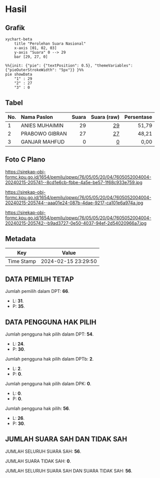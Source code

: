 # Hasil

## Grafik

```mermaid
xychart-beta
    title "Perolehan Suara Nasional"
    x-axis [01, 02, 03]
    y-axis "Suara" 0 --> 29
    bar [29, 27, 0]
```

```mermaid
%%{init: {"pie": {"textPosition": 0.5}, "themeVariables": {"pieOuterStrokeWidth": "5px"}} }%%
pie showData
    "1" : 29
    "2" : 27
    "3" : 0
```

## Tabel

| No. | Nama Paslon    | Suara | Suara (raw) | Persentase |
|:--- |:-------------- | -----:| -----------:| ----------:|
| 1   | ANIES MUHAIMIN | 29    | [29][p-1]   | 51,79      |
| 2   | PRABOWO GIBRAN | 27    | [27][p-2]   | 48,21      |
| 3   | GANJAR MAHFUD  | 0     | [0][p-3]    | 0,00       |


[p-1]: https://github.com/gigit-pemilu/pemilu-2024/blob/main/pilpres/hitung-suara/sub/76-sulawesi-barat/sub/05-majene/sub/05-ulumanda/sub/2004-ulumanda/sub/004-tps/sub/paslon-1.txt
[p-2]: https://github.com/gigit-pemilu/pemilu-2024/blob/main/pilpres/hitung-suara/sub/76-sulawesi-barat/sub/05-majene/sub/05-ulumanda/sub/2004-ulumanda/sub/004-tps/sub/paslon-2.txt
[p-3]: https://github.com/gigit-pemilu/pemilu-2024/blob/main/pilpres/hitung-suara/sub/76-sulawesi-barat/sub/05-majene/sub/05-ulumanda/sub/2004-ulumanda/sub/004-tps/sub/paslon-3.txt

## Foto C Plano

https://sirekap-obj-formc.kpu.go.id/1654/pemilu/ppwp/76/05/05/20/04/7605052004004-20240215-205741--8cd1e6cb-fbbe-4a5e-be57-1f68c933e759.jpg

https://sirekap-obj-formc.kpu.go.id/1654/pemilu/ppwp/76/05/05/20/04/7605052004004-20240215-205744--aaa01e24-087b-4dae-9217-ca101e6a974a.jpg

https://sirekap-obj-formc.kpu.go.id/1654/pemilu/ppwp/76/05/05/20/04/7605052004004-20240215-205742--b9ad3727-0e50-4037-94ef-2d54020966a7.jpg


## Metadata

| Key        | Value               |
| ---------- | ------------------- |
| Time Stamp | 2024-02-15 23:29:50 |


## DATA PEMILIH TETAP

Jumlah pemilih dalam DPT: **66**.
 * L: **31**.
 * P: **35**.

## DATA PENGGUNA HAK PILIH

Jumlah pengguna hak pilih dalam DPT: **54**.
 * L: **24**.
 * P: **30**.

Jumlah pengguna hak pilih dalam DPTb: **2**.
 * L: **2**.
 * P: **0**.

Jumlah pengguna hak pilih dalam DPK: **0**.
 * L: **0**.
 * P: **0**.

Jumlah pengguna hak pilih: **56**.
 * L: **26**.
 * P: **30**.

## JUMLAH SUARA SAH DAN TIDAK SAH

JUMLAH SELURUH SUARA SAH: **56**.

JUMLAH SUARA TIDAK SAH: **0**.

JUMLAH SELURUH SUARA SAH DAN SUARA TIDAK SAH: **56**.


